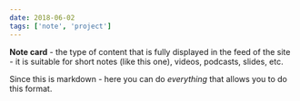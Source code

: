 ```yaml
---
date: 2018-06-02
tags: ['note', 'project']
---
```


**Note card** - the type of content that is fully displayed in the feed of the site - it is suitable for short notes (like this one), videos, podcasts, slides, etc.

Since this is markdown - here you can do _everything_ that allows you to do this format.
